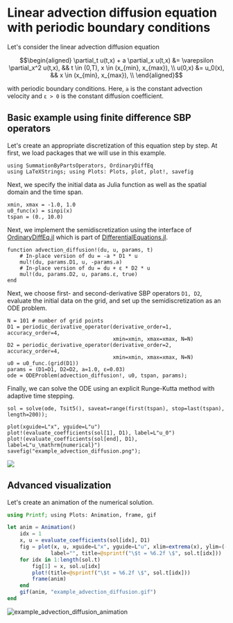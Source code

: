 # Linear advection diffusion equation with periodic boundary conditions

Let's consider the linear advection diffusion equation

```math
\begin{aligned}
    \partial_t u(t,x) + a \partial_x u(t,x) &= \varepsilon \partial_x^2 u(t,x), && t \in (0,T), x \in (x_{min}, x_{max}), \\
    u(0,x) &= u_0(x), && x \in (x_{min}, x_{max}), \\
\end{aligned}
```

with periodic boundary conditions. Here, `a` is the constant advection velocity
and `ε > 0` is the constant diffusion coefficient.

## Basic example using finite difference SBP operators

Let's create an appropriate discretization of this equation step by step. At first,
we load packages that we will use in this example.

```@example advection_diffusion
using SummationByPartsOperators, OrdinaryDiffEq
using LaTeXStrings; using Plots: Plots, plot, plot!, savefig
```

Next, we specify the initial data as Julia function as well as the
spatial domain and the time span.

```@example advection_diffusion
xmin, xmax = -1.0, 1.0
u0_func(x) = sinpi(x)
tspan = (0., 10.0)
```

Next, we implement the semidiscretization using the interface of
[OrdinaryDiffEq.jl](https://github.com/SciML/OrdinaryDiffEq.jl)
which is part of [DifferentialEquations.jl](https://diffeq.sciml.ai/latest/).

```@example advection_diffusion
function advection_diffusion!(du, u, params, t)
    # In-place version of du = -a * D1 * u
    mul!(du, params.D1, u, -params.a)
    # In-place version of du = du + ε * D2 * u
    mul!(du, params.D2, u, params.ε, true)
end
```

Next, we choose first- and second-derivative SBP operators `D1, D2`, evaluate
the initial data on the grid, and set up the semidiscretization as an ODE problem.

```@example advection_diffusion
N = 101 # number of grid points
D1 = periodic_derivative_operator(derivative_order=1, accuracy_order=4,
                                  xmin=xmin, xmax=xmax, N=N)
D2 = periodic_derivative_operator(derivative_order=2, accuracy_order=4,
                                  xmin=xmin, xmax=xmax, N=N)
u0 = u0_func.(grid(D1))
params = (D1=D1, D2=D2, a=1.0, ε=0.03)
ode = ODEProblem(advection_diffusion!, u0, tspan, params);
```

Finally, we can solve the ODE using an explicit Runge-Kutta method with adaptive
time stepping.

```@example advection_diffusion
sol = solve(ode, Tsit5(), saveat=range(first(tspan), stop=last(tspan), length=200));

plot(xguide=L"x", yguide=L"u")
plot!(evaluate_coefficients(sol[1], D1), label=L"u_0")
plot!(evaluate_coefficients(sol[end], D1), label=L"u_\mathrm{numerical}")
savefig("example_advection_diffusion.png");
```

![](example_advection_diffusion.png)


## Advanced visualization

Let's create an animation of the numerical solution.

```julia
using Printf; using Plots: Animation, frame, gif

let anim = Animation()
    idx = 1
    x, u = evaluate_coefficients(sol[idx], D1)
    fig = plot(x, u, xguide=L"x", yguide=L"u", xlim=extrema(x), ylim=(-1.05, 1.05),
              label="", title=@sprintf("\$t = %6.2f \$", sol.t[idx]))
    for idx in 1:length(sol.t)
        fig[1] = x, sol.u[idx]
        plot!(title=@sprintf("\$t = %6.2f \$", sol.t[idx]))
        frame(anim)
    end
    gif(anim, "example_advection_diffusion.gif")
end
```

![example_advection_diffusion_animation](https://user-images.githubusercontent.com/12693098/119226459-7b242c00-bb09-11eb-848b-d09590aa1c31.gif)

